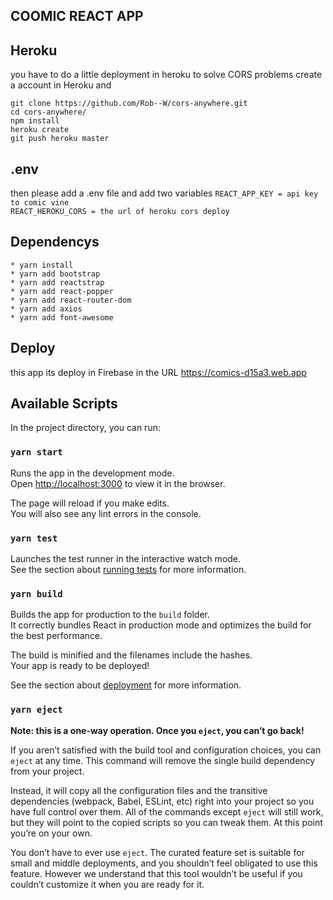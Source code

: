 ## COOMIC REACT APP

## Heroku 

you have to do a little deployment in heroku to solve CORS problems create a account in Heroku and 

```git clone https://github.com/Rob--W/cors-anywhere.git```<br>
```cd cors-anywhere/```<br>
```npm install```<br>
```heroku create```<br>
```git push heroku master```<br>

## .env
then please add a .env file and add two variables 
``` REACT_APP_KEY = api key to comic vine ```<br>
``` REACT_HEROKU_CORS = the url of heroku cors deploy ```<br>

## Dependencys 
    * yarn install 
    * yarn add bootstrap
    * yarn add reactstrap
    * yarn add react-popper
    * yarn add react-router-dom
    * yarn add axios
    * yarn add font-awesome

## Deploy

this app its deploy in Firebase in the URL https://comics-d15a3.web.app

## 

## Available Scripts

In the project directory, you can run:

### `yarn start`

Runs the app in the development mode.<br />
Open [http://localhost:3000](http://localhost:3000) to view it in the browser.

The page will reload if you make edits.<br />
You will also see any lint errors in the console.

### `yarn test`

Launches the test runner in the interactive watch mode.<br />
See the section about [running tests](https://facebook.github.io/create-react-app/docs/running-tests) for more information.

### `yarn build`

Builds the app for production to the `build` folder.<br />
It correctly bundles React in production mode and optimizes the build for the best performance.

The build is minified and the filenames include the hashes.<br />
Your app is ready to be deployed!

See the section about [deployment](https://facebook.github.io/create-react-app/docs/deployment) for more information.

### `yarn eject`

**Note: this is a one-way operation. Once you `eject`, you can’t go back!**

If you aren’t satisfied with the build tool and configuration choices, you can `eject` at any time. This command will remove the single build dependency from your project.

Instead, it will copy all the configuration files and the transitive dependencies (webpack, Babel, ESLint, etc) right into your project so you have full control over them. All of the commands except `eject` will still work, but they will point to the copied scripts so you can tweak them. At this point you’re on your own.

You don’t have to ever use `eject`. The curated feature set is suitable for small and middle deployments, and you shouldn’t feel obligated to use this feature. However we understand that this tool wouldn’t be useful if you couldn’t customize it when you are ready for it.


